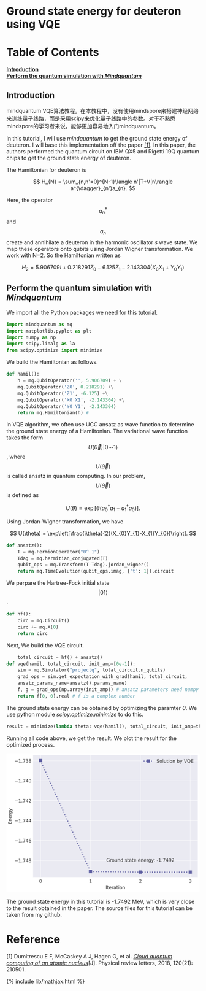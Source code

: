 # Ground state energy for deuteron using VQE
# Table of Contents
**[Introduction](#Introduction)**<br>
**[Perform the quantum simulation with *Mindquantum*](#Perform-the-quantum-simulation-with-Mindquantum)**<br>
## Introduction
mindquantum VQE算法教程。在本教程中，没有使用mindspore来搭建神经网络来训练量子线路，而是采用scipy来优化量子线路中的参数。对于不熟悉mindspore的学习者来说，能够更加容易地入门mindquantum。

In this tutorial, I will use *mindquantum* to get the ground state energy of deuteron. I will base this implementation off the paper [[1]](#1). In this paper, the authors performed the quantum circuit on IBM QX5 and Rigetti 19Q quantum chips to get the ground state energy of deuteron.

The Hamiltonian for deuteron is

$$
H_{N} = \sum_{n,n'=0}^{N-1}\langle n'|T+V|n\rangle a^{\dagger}_{n'}a_{n}.
$$

Here, the operator $$a_{n}^{\dagger}$$ and $$a_{n}$$ create and annihilate a deuteron in the harmonic oscillator *s* wave state. We map these operators onto qubits using Jordan Wigner transformation. We work with N=2. So the Hamiltonian written as 

$$
H_{2} = 5.906709I + 0.218291Z_0 - 6.125Z_1 - 2.143304(X_0X_1 + Y_0Y_1)
$$

## Perform the quantum simulation with *Mindquantum*
We import all the Python packages we need for this tutorial.
```python
import mindquantum as mq
import matplotlib.pyplot as plt
import numpy as np
import scipy.linalg as la
from scipy.optimize import minimize
```
We build the Hamiltonian as follows.
```python
def hamil():
    h = mq.QubitOperator('', 5.906709) + \
    mq.QubitOperator('Z0', 0.218291) +\
    mq.QubitOperator('Z1', -6.125) +\
    mq.QubitOperator('X0 X1', -2.143304) +\
    mq.QubitOperator('Y0 Y1', -2.143304)
    return mq.Hamiltonian(h) # 
```
In VQE algorithm, we often use UCC ansatz as wave function to determine the ground state energy of a Hamiltonian. The variational wave function takes the form $$U(\vec{\theta})|0\cdots1\rangle$$, where $$U(\vec{\theta})$$ is called ansatz in quantum computing. In our problem, $$U(\vec{\theta})$$ is defined as

$$
U(\theta) = \exp\left[\theta(a_{0}^{\dagger}a_{1} - a_{1}^{\dagger}a_{0})\right].
$$

Using Jordan-Wigner transformation, we have

$$
U(\theta) = \exp\left[\frac{i\theta}{2}(X_{0}Y_{1}-X_{1}Y_{0})\right].
$$

```python
def ansatz():
    T = mq.FermionOperator("0^ 1")
    Tdag = mq.hermitian_conjugated(T)
    qubit_ops = mq.Transform(T-Tdag).jordan_wigner()
    return mq.TimeEvolution(qubit_ops.imag, {'t': 1}).circuit
```
We perpare the Hartree-Fock initial state $$|01\rangle$$.
```python
def hf():
    circ = mq.Circuit()
    circ += mq.X(0)
    return circ
```
Next, We build the VQE circuit.
```python
    total_circuit = hf() + ansatz()
def vqe(hamil, total_circuit, init_amp=[0e-1]):
    sim = mq.Simulator("projectq", total_circuit.n_qubits)
    grad_ops = sim.get_expectation_with_grad(hamil, total_circuit,
    ansatz_params_name=ansatz().params_name)
    f, g = grad_ops(np.array(init_amp)) # ansatz parameters need numpy array
    return f[0, 0].real # f is a complex number
```
The ground state energy can be obtained by optimizing the paramter $\theta$. We use python module *scipy.optimize.minimize* to do this.
```python
result = minimize(lambda theta: vqe(hamil(), total_circuit, init_amp=theta), [0e-1])
```
Running all code above, we get the result. We plot the result for the optimized process.

<p align="center">
  <img width="700" src="figures/vqe.svg" alt="vqe">
</p>
The ground state energy in this tutorial is -1.7492 MeV, which is very close to the result obtained in the paper. The source files for this tutorial can be taken from my github.








# Reference
<a id="1">[1]</a>
Dumitrescu E F, McCaskey A J, Hagen G, et al. [*Cloud quantum computing of an atomic nucleus*](https://journals.aps.org/prl/abstract/10.1103/PhysRevLett.120.210501)[J]. Physical review letters, 2018, 120(21): 210501.

{% include lib/mathjax.html %}
